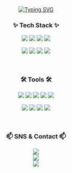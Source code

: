 <div align="center">
  <a href="https://git.io/typing-svg">
    <img src="https://readme-typing-svg.demolab.com?font=Fira+Code&size=25&pause=1000&color=F7F7F7&background=FFFFFF00&width=435&lines=Welcome+to+YeongShik's+github+!" alt="Typing SVG" />
  </a>
</div>

<h3 align="center"> ✨ Tech Stack ✨ </h3>
<p align="center">
   <img src="https://img.shields.io/badge/macOS-000000?style=for-the-badge&logo=apple&logoColor=white" />
  <img src="https://img.shields.io/badge/Windows-0078D6?style=for-the-badge&logo=windows&logoColor=white" />
  <img src="https://img.shields.io/badge/JavaScript-F7DF1E?style=for-the-badge&logo=javascript&logoColor=black" />
  <img src="https://img.shields.io/badge/TensorFlow-FF6F00?style=for-the-badge&logo=tensorflow&logoColor=white" />
</p>
<p align="center">
  <img src="https://img.shields.io/badge/Python-3776AB?style=for-the-badge&logo=python&logoColor=white" />
  <img src="https://img.shields.io/badge/Pandas-150458?style=for-the-badge&logo=pandas&logoColor=white" />
  <img src="https://img.shields.io/badge/NumPy-013243?style=for-the-badge&logo=numpy&logoColor=white" />
  <img src="https://img.shields.io/badge/Matplotlib-008080?style=for-the-badge&logo=python&logoColor=white" />
</p>

<br>

<h3 align="center"> 🛠 Tools 🛠 </h3>
<p align="center">
  <img src="https://img.shields.io/badge/Git-F05032?style=for-the-badge&logo=git&logoColor=white" />
  <img src="https://img.shields.io/badge/GitHub-181717?style=for-the-badge&logo=github&logoColor=white" />
  <img src="https://img.shields.io/badge/VS%20Code-007ACC?style=for-the-badge&logo=visual-studio-code&logoColor=white" />
  <img src="https://img.shields.io/badge/Figma-F24E1E?style=for-the-badge&logo=figma&logoColor=white" />
  <img src="https://img.shields.io/badge/Notion-000000?style=for-the-badge&logo=notion&logoColor=white" />
</p>
<p align="center">
  <img src="https://img.shields.io/badge/R-276DC3?style=for-the-badge&logo=r&logoColor=white" />
  <img src="https://img.shields.io/badge/Adobe%20Photoshop-31A8FF?style=for-the-badge&logo=adobe-photoshop&logoColor=white" />
  <img src="https://img.shields.io/badge/Logic%20Pro-000000?style=for-the-badge&logo=apple&logoColor=white" />
  <img src="https://img.shields.io/badge/Final%20Cut%20Pro-999999?style=for-the-badge&logo=apple&logoColor=white" />
</p>

<br>

<h3 align="center">📫 SNS & Contact 📫</h3>
<p align="center">
  <a href="https://www.instagram.com/aceshik" target="_blank">
    <img src="https://img.shields.io/badge/ACESHIK-E4405F?style=for-the-badge&logo=instagram&logoColor=white" />
  </a>
  <br>
  <a href="https://blog.naver.com/aceshik" target="_blank">
    <img src="https://img.shields.io/badge/N%20BLOG-03C75A?style=for-the-badge&logo=naver&logoColor=white" />
  </a>
  <br>
  <a href="mailto:aceshik@gmail.com">
    <img src="https://img.shields.io/badge/GMAIL-D14836?style=for-the-badge&logo=gmail&logoColor=white" />
  </a>
</p>
